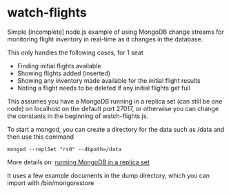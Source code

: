 # watch-flights
Simple [incomplete] node.js example of using MongoDB change streams for monitoring flight inventory in real-time as it changes in the database.

This only handles the following cases, for 1 seat
* Finding initial flights available
* Showing flights added (inserted)
* Showing any inventory made available for the initial flight results
* Noting a flight needs to be deleted if any initial flights get full

This assumes you have a MongoDB running in a replica set (can still be one node) on localhost on the default port 27017, or otherwise you can change the constants in the beginning of watch-flights.js.

To start a mongod, you can create a directory for the data such as /data and then use this command
```
mongod --replSet "rs0" --dbpath=/data
```

More details on: [running MongoDB in a replica set](https://docs.mongodb.com/manual/tutorial/deploy-replica-set/)

It uses a few example documents in the dump directory, which you can import with <mongo-install-dir>/bin/mongorestore

